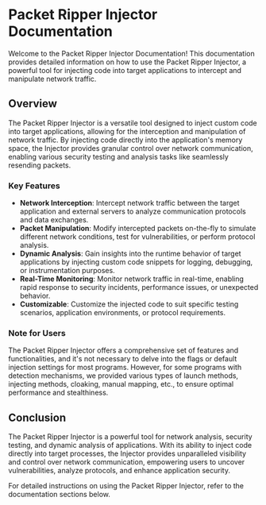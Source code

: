 # Packet Ripper Injector Documentation

Welcome to the Packet Ripper Injector Documentation! This documentation provides detailed information on how to use the Packet Ripper Injector, a powerful tool for injecting code into target applications to intercept and manipulate network traffic.

## Overview

The Packet Ripper Injector is a versatile tool designed to inject custom code into target applications, allowing for the interception and manipulation of network traffic. By injecting code directly into the application's memory space, the Injector provides granular control over network communication, enabling various security testing and analysis tasks like seamlessly resending packets.

### Key Features

- **Network Interception**: Intercept network traffic between the target application and external servers to analyze communication protocols and data exchanges.
- **Packet Manipulation**: Modify intercepted packets on-the-fly to simulate different network conditions, test for vulnerabilities, or perform protocol analysis.
- **Dynamic Analysis**: Gain insights into the runtime behavior of target applications by injecting custom code snippets for logging, debugging, or instrumentation purposes.
- **Real-Time Monitoring**: Monitor network traffic in real-time, enabling rapid response to security incidents, performance issues, or unexpected behavior.
- **Customizable**: Customize the injected code to suit specific testing scenarios, application environments, or protocol requirements.

### Note for Users

The Packet Ripper Injector offers a comprehensive set of features and functionalities, and it's not necessary to delve into the flags or default injection settings for most programs. However, for some programs with detection mechanisms, we provided various types of launch methods, injecting methods, cloaking, manual mapping, etc., to ensure optimal performance and stealthiness.

## Conclusion

The Packet Ripper Injector is a powerful tool for network analysis, security testing, and dynamic analysis of applications. With its ability to inject code directly into target processes, the Injector provides unparalleled visibility and control over network communication, empowering users to uncover vulnerabilities, analyze protocols, and enhance application security.

For detailed instructions on using the Packet Ripper Injector, refer to the documentation sections below.
